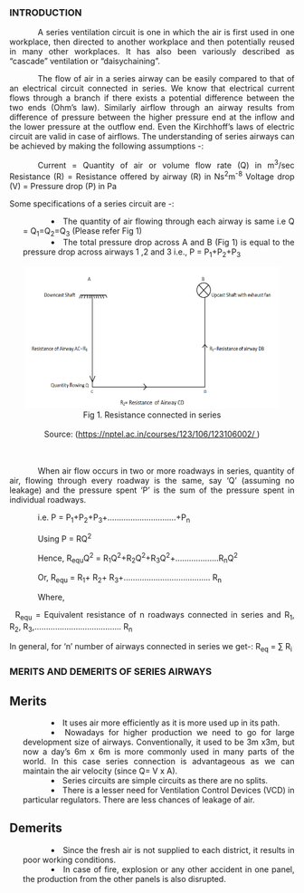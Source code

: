 ### INTRODUCTION<br>

<p style="text-indent:50px;text-align:justify">A series ventilation circuit is one in which the air is first used in one workplace, then directed to another workplace and then potentially reused in many other workplaces. It has also been variously described as “cascade” ventilation or “daisychaining”.</p>

<p style="text-indent:50px;text-align:justify">
The flow of air in a series airway can be easily compared to that of an electrical circuit connected in series. We know that electrical current flows through a branch if there exists a potential difference between the two ends (Ohm’s law). Similarly airflow through an airway results from difference of pressure between the higher pressure end at the inflow and the lower pressure at the outflow end. Even the Kirchhoff’s laws of electric circuit are valid in case of airflows. The understanding of series airways can be achieved by making the following assumptions -:</p>

<p style="text-indent:50px;text-align:justify">Current = Quantity of air or volume flow rate (Q) in m<sup>3</sup>/sec 
Resistance (R) = Resistance offered by airway (R) in Ns<sup>2</sup>m<sup>-8</sup> 
Voltage drop (V) = Pressure drop (P) in Pa</p>

Some specifications of a series circuit are -:
 
<ul style="text-indent:50px;text-align:justify;list-style-position: inside;">
<li>The quantity of air flowing through each airway is same i.e Q = Q<sub>1</sub>=Q<sub>2</sub>=Q<sub>3</sub> (Please refer Fig 1) </li>
<li>The total pressure drop across A and B (Fig 1) is equal to the pressure drop across airways 1 ,2 and 3 i.e., P = P<sub>1</sub>+P<sub>2</sub>+P<sub>3</sub></li>
</ul>

<center>
  <img src="images/ducts.png" height="250" width="450">
  <center>Fig 1. Resistance connected in series</center><br>
  <center>Source: (<a href="https://nptel.ac.in/courses/123/106/123106002/">https://nptel.ac.in/courses/123/106/123106002/
</a>)
</center><br><br>
</center>

<p style="text-indent:50px;text-align:justify">
When air flow occurs in two or more roadways in series, quantity of air, flowing through every roadway is the same, say ‘Q’ (assuming no leakage) and the pressure spent ‘P’ is the sum of the pressure spent in individual roadways.	
</p>

<p style="text-indent:50px;text-align:justify">i.e. P = P<sub>1</sub>+P<sub>2</sub>+P<sub>3</sub>+…………………………+P<sub>n</sub></p>
<p style="text-indent:50px;text-align:justify">Using P = RQ<sup>2</sup></p>
<p style="text-indent:50px;text-align:justify">Hence, R<sub>equ</sub>Q<sup>2</sup> = R<sub>1</sub>Q<sup>2</sup>+R<sub>2</sub>Q<sup>2</sup>+R<sub>3</sub>Q<sup>2</sup>+……………….R<sub>n</sub>Q<sup>2</sup></p>
<p style="text-indent:50px;text-align:justify">Or, R<sub>equ</sub>  =  R<sub>1</sub>+ R<sub>2</sub>+ R<sub>3</sub>+……………………………….. R<sub>n</sub> </p>
<p style="text-indent:50px;text-align:justify">Where,</p>
<p style="text-indent:10px;text-align:justify">R<sub>equ</sub>  = Equivalent resistance of n roadways connected in series and R<sub>1</sub>, R<sub>2</sub>, R<sub>3</sub>,……………………………….. R<sub>n</sub></p>

In general, for ‘n’ number of airways connected in series we get-: 
R<sub>eq</sub> = ∑ R<sub>i</sub>


### MERITS AND DEMERITS OF SERIES AIRWAYS 

## Merits 
<ul style="text-indent:50px;text-align:justify;list-style-position: inside;">
<li>It uses air more efficiently as it is more used up in its path.</li> 
<li>Nowadays for higher production we need to go for large development size of airways. Conventionally, it used to be 3m x3m, but now a day’s 6m x 6m is more commonly used in many parts of the world. In this case series connection is advantageous as we can maintain the air velocity (since Q= V x A).</li>
<li>Series circuits are simple circuits as there are no splits.</li>
<li>There is a lesser need for Ventilation Control Devices (VCD) in particular regulators. 
There are less chances of leakage of air.</li> 
</ul>

## Demerits 
<ul style="text-indent:50px;text-align:justify;list-style-position: inside;">
<li>Since the fresh air is not supplied to each district, it results in poor working conditions.</li> 
<li>In case of fire, explosion or any other accident in one panel, the production from the other panels is also disrupted.</li> 
</ul>